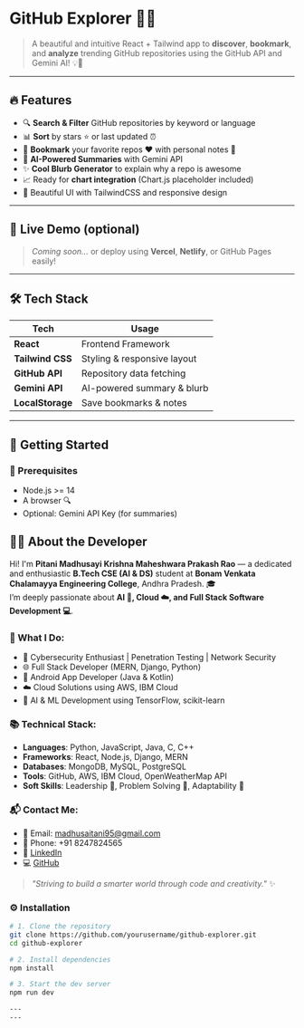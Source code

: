 # GitHub Explorer 🐙✨

> A beautiful and intuitive React + Tailwind app to **discover**, **bookmark**, and **analyze** trending GitHub repositories using the GitHub API and Gemini AI! 💡🚀

---

## 🔥 Features

- 🔍 **Search & Filter** GitHub repositories by keyword or language  
- 📊 **Sort** by stars ⭐ or last updated ⏰  
- 💾 **Bookmark** your favorite repos ❤️ with personal notes 📝  
- 🤖 **AI-Powered Summaries** with Gemini API  
- ✨ **Cool Blurb Generator** to explain why a repo is awesome  
- 📈 Ready for **chart integration** (Chart.js placeholder included)  
- 🎨 Beautiful UI with TailwindCSS and responsive design  

---

## 🎥 Live Demo (optional)
> _Coming soon..._ or deploy using **Vercel**, **Netlify**, or GitHub Pages easily!

---

## 🛠️ Tech Stack

| Tech             | Usage                           |
|------------------|----------------------------------|
| **React**        | Frontend Framework               |
| **Tailwind CSS** | Styling & responsive layout      |
| **GitHub API**   | Repository data fetching         |
| **Gemini API**   | AI-powered summary & blurb       |
| **LocalStorage** | Save bookmarks & notes           |

---

## 🚀 Getting Started

### 🧰 Prerequisites
- Node.js >= 14
- A browser 🔍
- Optional: Gemini API Key (for summaries)

## 👨‍💻 About the Developer

Hi! I'm **Pitani Madhusayi Krishna Maheshwara Prakash Rao** — a dedicated and enthusiastic **B.Tech CSE (AI & DS)** student at **Bonam Venkata Chalamayya Engineering College**, Andhra Pradesh. 🎓  
I’m deeply passionate about **AI 🤖, Cloud ☁️, and Full Stack Software Development 💻**.

### 🌟 What I Do:
- 🔐 Cybersecurity Enthusiast | Penetration Testing | Network Security
- 🌐 Full Stack Developer (MERN, Django, Python)
- 📱 Android App Developer (Java & Kotlin)
- ☁️ Cloud Solutions using AWS, IBM Cloud
- 🧠 AI & ML Development using TensorFlow, scikit-learn

### 📚 Technical Stack:
- **Languages**: Python, JavaScript, Java, C, C++
- **Frameworks**: React, Node.js, Django, MERN
- **Databases**: MongoDB, MySQL, PostgreSQL
- **Tools**: GitHub, AWS, IBM Cloud, OpenWeatherMap API
- **Soft Skills**: Leadership 💪, Problem Solving 🧩, Adaptability 🌱

### 📬 Contact Me:
- 📧 Email: madhusaitani95@gmail.com  
- 📱 Phone: +91 8247824565  
- 🔗 [LinkedIn](https://www.linkedin.com/in/pitani-madhusayi)  
- 💻 [GitHub](https://github.com/pitani-madhusayi)

> _"Striving to build a smarter world through code and creativity."_ ✨


### ⚙️ Installation

```bash
# 1. Clone the repository
git clone https://github.com/yourusername/github-explorer.git
cd github-explorer

# 2. Install dependencies
npm install

# 3. Start the dev server
npm run dev

---
---

